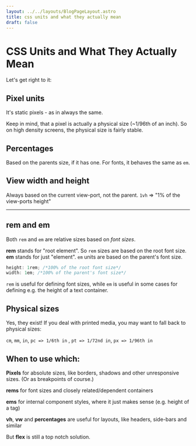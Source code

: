 ```yaml
---
layout: ../../layouts/BlogPageLayout.astro
title: css units and what they actually mean
draft: false
---
```


# CSS Units and What They Actually Mean

Let's get right to it:

## Pixel units

It's static pixels - as in always the same.

Keep in mind, that a pixel is actually a physical size (~1/96th of an inch). So on high density screens, the physical size is fairly stable.

## Percentages

Based on the parents size, if it has one. For fonts, it behaves the same as `em`.

## View width and height

Always based on the current view-port, not the parent. `1vh` => "1% of the view-ports height"

---

## rem and em

Both `rem` and `em` are relative sizes based on _font sizes_.

**rem** stands for "root element". So `rem` sizes are based on the root font size.
**em** stands for just "element". `em` units are based on the parent's font size.

```cs
height: 1rem; /*100% of the root font size*/
width: 1em; /*100% of the parent's font size*/
```

`rem` is useful for defining font sizes, while `em` is useful in some cases for defining e.g. the height of a text container.

## Physical sizes

Yes, they exist! If you deal with printed media, you may want to fall back to physical sizes:

`cm`, `mm`, `in`, `pc => 1/6th in` , `pt => 1/72nd in`, `px => 1/96th in`

## When to use which:

**Pixels** for absolute sizes, like borders, shadows and other unresponsive sizes. (Or as breakpoints of course.)

**rems** for font sizes and closely related/dependent containers

**ems** for internal component styles, where it just makes sense (e.g. height of a tag)

**vh**, **vw** and **percentages** are useful for layouts, like headers, side-bars and similar

But **flex** is still a top notch solution.
